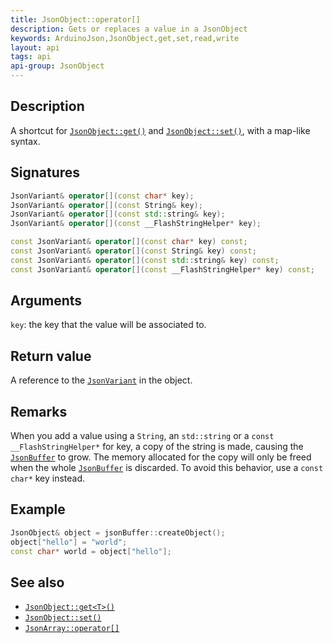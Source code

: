 ```yaml
---
title: JsonObject::operator[]
description: Gets or replaces a value in a JsonObject
keywords: ArduinoJson,JsonObject,get,set,read,write
layout: api
tags: api
api-group: JsonObject
---
```


## Description

A shortcut for [`JsonObject::get()`]({{site.baseurl}}/api/jsonobject/get/) and
[`JsonObject::set()`]({{site.baseurl}}/api/jsonobject/set/), with a map-like syntax.

## Signatures

```c++
JsonVariant& operator[](const char* key);
JsonVariant& operator[](const String& key);
JsonVariant& operator[](const std::string& key);
JsonVariant& operator[](const __FlashStringHelper* key);

const JsonVariant& operator[](const char* key) const;
const JsonVariant& operator[](const String& key) const;
const JsonVariant& operator[](const std::string& key) const;
const JsonVariant& operator[](const __FlashStringHelper* key) const;
```

## Arguments

`key`: the key that the value will be associated to.

## Return value

A reference to the [`JsonVariant`]({{site.baseurl}}/api/jsonvariant/) in the object.

## Remarks

When you add a value using a `String`, an `std::string` or a
`const __FlashStringHelper*` for key, a copy of the string is made, causing the
[`JsonBuffer`]({{site.baseurl}}/api/jsonbuffer/) to grow.
The memory allocated for the copy will only be freed when the whole
[`JsonBuffer`]({{site.baseurl}}/api/jsonbuffer/) is discarded.
To avoid this behavior, use a `const char*` key instead.

## Example

```c++
JsonObject& object = jsonBuffer::createObject();
object["hello"] = "world";
const char* world = object["hello"];
```

## See also

* [`JsonObject::get<T>()`]({{site.baseurl}}/api/jsonobject/get/)
* [`JsonObject::set()`]({{site.baseurl}}/api/jsonobject/set/)
* [`JsonArray::operator[]`]({{site.baseurl}}/api/jsonarray/subscript/)
